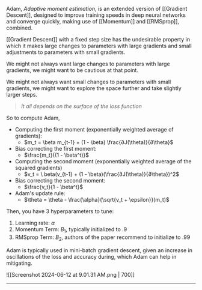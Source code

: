  Adam, *Adaptive moment estimation*, is an extended version of [[Gradient Descent]], designed to improve training speeds in deep neural networks and converge quickly, making use of [[Momentum]] and [[RMSprop]], combined.

[[Gradient Descent]] with a fixed step size has the undesirable property in which it makes large changes to parameters with large gradients and small adjustments to parameters with small gradients.

We might not always want large changes to parameters with large gradients, we might want to be cautious at that point.

We might not always want small changes to parameters with small gradients, we might want to explore the space further and take slightly larger steps.

>_It all depends on the surface of the loss function_

So to compute Adam,

- Computing the first moment (exponentially weighted average of gradients): 
	- $m_t = \beta m_{t-1} + (1 - \beta) \frac{∂J(\theta)}{∂\theta}$
- Bias correcting the first moment: 
	- $\frac{m_t}{(1 - \beta^t)}$
- Computing the second moment (exponentially weighted average of the squared gradients)
	- $v_t = \ beta(v_{t-1} + (1 - \beta)(\frac{∂J(\theta)}{∂\theta})^2$
- Bias correcting the second moment:
	- $\frac{v_t}{1 - \beta^t}$
- Adam's update rule:
	- $\theta = \theta - \frac{\alpha}{\sqrt{v_t + \epsilon}}(m_t)$

Then, you have 3 hyperparameters to tune:

1. Learning rate: $\alpha$
2. Momentum Term: $B_1$, typically initialized to $.9$
3. RMSprop Term: $B_2$, authors of the paper recommend to initialize to $.99$

Adam is typically used in mini-batch gradient descent, given an increase in oscillations of the loss and accuracy during, which Adam can help in mitigating.

![[Screenshot 2024-06-12 at 9.01.31 AM.png | 700]]
************

